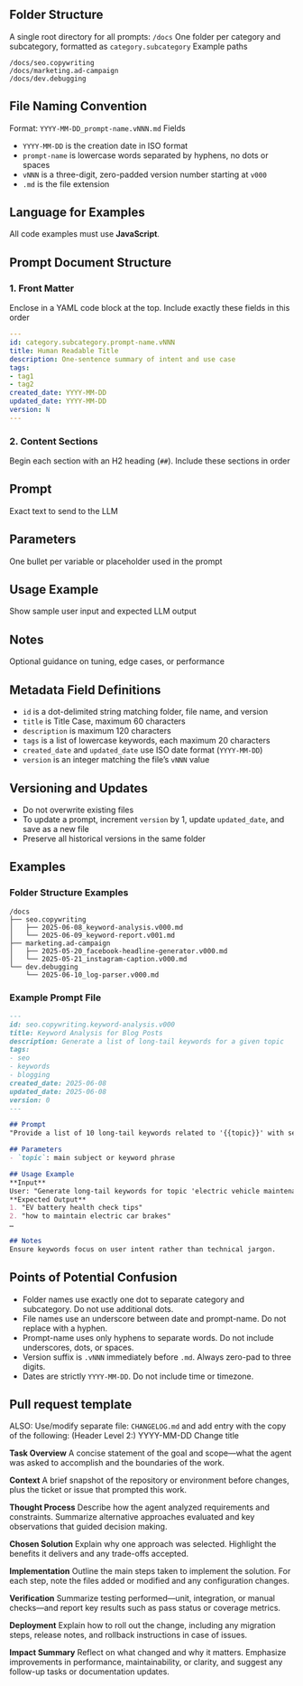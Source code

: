 ## Folder Structure

A single root directory for all prompts: `/docs`
One folder per category and subcategory, formatted as `category.subcategory`
Example paths

```
/docs/seo.copywriting
/docs/marketing.ad-campaign
/docs/dev.debugging
```

## File Naming Convention

Format: `YYYY-MM-DD_prompt-name.vNNN.md`
Fields

* `YYYY-MM-DD` is the creation date in ISO format
* `prompt-name` is lowercase words separated by hyphens, no dots or spaces
* `vNNN` is a three-digit, zero-padded version number starting at `v000`
* `.md` is the file extension

## Language for Examples

All code examples must use **JavaScript**.

## Prompt Document Structure

### 1. Front Matter

Enclose in a YAML code block at the top. Include exactly these fields in this order

```yaml
---
id: category.subcategory.prompt-name.vNNN
title: Human Readable Title
description: One-sentence summary of intent and use case
tags:
- tag1
- tag2
created_date: YYYY-MM-DD
updated_date: YYYY-MM-DD
version: N
---
```

### 2. Content Sections

Begin each section with an H2 heading (`##`). Include these sections in order

## Prompt

Exact text to send to the LLM

## Parameters

One bullet per variable or placeholder used in the prompt

## Usage Example

Show sample user input and expected LLM output

## Notes

Optional guidance on tuning, edge cases, or performance

## Metadata Field Definitions

* `id` is a dot-delimited string matching folder, file name, and version
* `title` is Title Case, maximum 60 characters
* `description` is maximum 120 characters
* `tags` is a list of lowercase keywords, each maximum 20 characters
* `created_date` and `updated_date` use ISO date format (`YYYY-MM-DD`)
* `version` is an integer matching the file’s `vNNN` value

## Versioning and Updates

* Do not overwrite existing files
* To update a prompt, increment `version` by 1, update `updated_date`, and save as a new file
* Preserve all historical versions in the same folder

## Examples

### Folder Structure Examples

```
/docs
├── seo.copywriting
│   ├── 2025-06-08_keyword-analysis.v000.md
│   └── 2025-06-09_keyword-report.v001.md
├── marketing.ad-campaign
│   ├── 2025-05-20_facebook-headline-generator.v000.md
│   └── 2025-05-21_instagram-caption.v000.md
└── dev.debugging
    └── 2025-06-10_log-parser.v000.md
```

### Example Prompt File

```markdown
---
id: seo.copywriting.keyword-analysis.v000
title: Keyword Analysis for Blog Posts
description: Generate a list of long-tail keywords for a given topic
tags:
- seo
- keywords
- blogging
created_date: 2025-06-08
updated_date: 2025-06-08
version: 0
---

## Prompt
"Provide a list of 10 long-tail keywords related to '{{topic}}' with search intent labeled."

## Parameters
- `topic`: main subject or keyword phrase

## Usage Example
**Input**
User: "Generate long-tail keywords for topic 'electric vehicle maintenance'."
**Expected Output**
1. "EV battery health check tips"
2. "how to maintain electric car brakes"
…

## Notes
Ensure keywords focus on user intent rather than technical jargon.
```

## Points of Potential Confusion

* Folder names use exactly one dot to separate category and subcategory. Do not use additional dots.
* File names use an underscore between date and prompt-name. Do not replace with a hyphen.
* Prompt-name uses only hyphens to separate words. Do not include underscores, dots, or spaces.
* Version suffix is `.vNNN` immediately before `.md`. Always zero-pad to three digits.
* Dates are strictly `YYYY-MM-DD`. Do not include time or timezone.

## Pull request template

ALSO: Use/modify separate file: `CHANGELOG.md` and add entry with the copy of the following: 
(Header Level 2:) YYYY-MM-DD Change title

**Task Overview**
A concise statement of the goal and scope—what the agent was asked to accomplish and the boundaries of the work.

**Context**
A brief snapshot of the repository or environment before changes, plus the ticket or issue that prompted this work.

**Thought Process**
Describe how the agent analyzed requirements and constraints. Summarize alternative approaches evaluated and key observations that guided decision making.

**Chosen Solution**
Explain why one approach was selected. Highlight the benefits it delivers and any trade-offs accepted.

**Implementation**
Outline the main steps taken to implement the solution. For each step, note the files added or modified and any configuration changes.

**Verification**
Summarize testing performed—unit, integration, or manual checks—and report key results such as pass status or coverage metrics.

**Deployment**
Explain how to roll out the change, including any migration steps, release notes, and rollback instructions in case of issues.

**Impact Summary**
Reflect on what changed and why it matters. Emphasize improvements in performance, maintainability, or clarity, and suggest any follow-up tasks or documentation updates.

